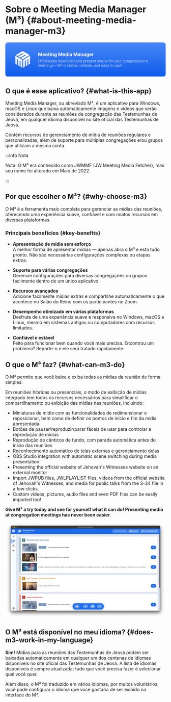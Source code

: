 # Sobre o Meeting Media Manager (M³) {#about-meeting-media-manager-m3}

![M³ banner](./../assets/m3-banner.png)

## O que é esse aplicativo? {#what-is-this-app}

Meeting Media Manager, ou abreviado M³, é um aplicativo para Windows, macOS e Linux que baixa automaticamente imagens e vídeos que serão considerados durante as reuniões de congregação das Testemunhas de Jeová, em qualquer idioma disponível no site oficial das Testemunhas de Jeová.

Contém recursos de gerenciamento de mídia de reuniões regulares e personalizadas, além de suporte para múltiplas congregações e/ou grupos que utilizam a mesma conta.

:::info Nota

Nota: O M³ era conhecido como JWMMF (JW Meeting Media Fetcher), mas seu nome foi alterado em Maio de 2022.

:::

## Por que escolher o M³? {#why-choose-m3}

O M³ é a ferramenta mais completa para gerenciar as mídias das reuniões, oferecendo uma experiência suave, confiável e com muitos recursos em diversas plataformas.

### Principais benefícios {#key-benefits}

- **Apresentação de mídia sem esforço**\
  A melhor forma de apresentar mídias — apenas abra o M³ e está tudo pronto. Não são necessárias configurações complexas ou etapas extras.

- **Suporte para várias congregações**\
  Gerencie configurações para diversas congregações ou grupos facilmente dentro de um único aplicativo.

- **Recursos avançados**\
  Adicione facilmente mídias extras e compartilhe automaticamente o que acontece no Salão do Reino com os participantes no Zoom.

- **Desempenho otimizado em várias plataformas**\
  Desfrute de uma experiência suave e responsiva no Windows, macOS e Linux, mesmo em sistemas antigos ou computadores com recursos limitados.

- **Confiável e estável**\
  Feito para funcionar bem quando você mais precisa. Encontrou um problema? Reporte-o e ele será tratado rapidamente.

## O que o M³ faz? {#what-can-m3-do}

O M³ permite que você baixe e exiba todas as mídias da reunião de forma simples.

Em reuniões híbridas ou presenciais, o modo de exibição de mídias integrado tem todos os recursos necessários para simplificar o compartilhamento ou exibição das mídias nas reuniões, incluindo:

- Miniaturas de mídia com as funcionalidades de redimensionar e reposicionar, bem como de definir os pontos de início e fim da mídia apresentada
- Botões de pausar/reproduzir/parar fáceis de usar para controlar a reprodução de mídias
- Reprodução de cânticos de fundo, com parada automática antes do início das reuniões
- Reconhecimento automático de telas externas e gerenciamento delas
- OBS Studio integration with automatic scene switching during media presentation
- Presenting the official website of Jehovah's Witnesses website on an external monitor
- Import JWPUB files, JWLPLAYLIST files, videos from the official website of Jehovah's Witnesses, and media for public talks from the S-34 file in a few clicks.
- Custom videos, pictures, audio files and even PDF files can be easily imported too!

**Give M³ a try today and see for yourself what it can do! Presenting media at congregation meetings has never been easier.**

![M³ preview](./../assets/m3-preview.png)

## O M³ está disponível no meu idioma? {#does-m3-work-in-my-language}

**Sim!** Mídias para as reuniões das Testemunhas de Jeová podem ser baixadas automaticamente em qualquer um dos centenas de idiomas disponíveis no site oficial das Testemunhas de Jeová. A lista de idiomas disponíveis é sempre atualizada; tudo que você precisa fazer é selecionar qual você quer.

Além disso, o M³ foi traduzido em vários idiomas, por muitos voluntários; você pode configurar o idioma que você gostaria de ser exibido na interface do M³.
